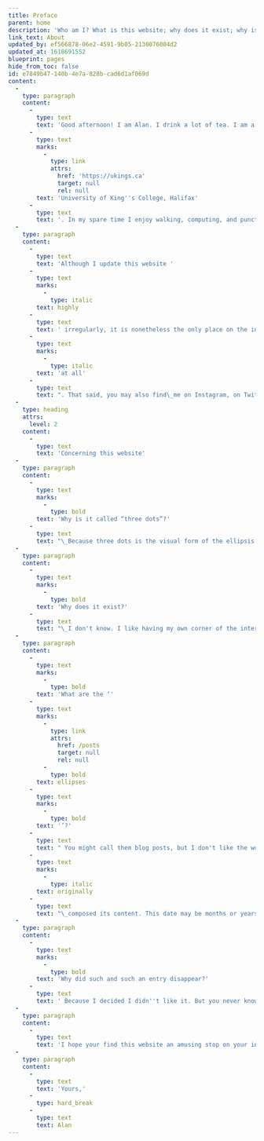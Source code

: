 ```yaml
---
title: Preface
parent: home
description: 'Who am I? What is this website; why does it exist; why is it called by the name of a punctuation mark?'
link_text: About
updated_by: ef566878-06e2-4591-9b05-2130076004d2
updated_at: 1618691552
blueprint: pages
hide_from_toc: false
id: e7849b47-140b-4e7a-828b-cad6d1af069d
content:
  -
    type: paragraph
    content:
      -
        type: text
        text: 'Good afternoon! I am Alan. I drink a lot of tea. I am a graduand in Classics of the '
      -
        type: text
        marks:
          -
            type: link
            attrs:
              href: 'https://ukings.ca'
              target: null
              rel: null
        text: 'University of King''s College, Halifax'
      -
        type: text
        text: '. In my spare time I enjoy walking, computing, and punctuation.'
  -
    type: paragraph
    content:
      -
        type: text
        text: 'Although I update this website '
      -
        type: text
        marks:
          -
            type: italic
        text: highly
      -
        type: text
        text: ' irregularly, it is nonetheless the only place on the internet whose content I control that I update '
      -
        type: text
        marks:
          -
            type: italic
        text: 'at all'
      -
        type: text
        text: ". That said, you may also find\_me on Instagram, on Twitter, on GitHub, and possibly elsewhere."
  -
    type: heading
    attrs:
      level: 2
    content:
      -
        type: text
        text: 'Concerning this website'
  -
    type: paragraph
    content:
      -
        type: text
        marks:
          -
            type: bold
        text: 'Why is it called “three dots”?'
      -
        type: text
        text: "\_Because three dots is the visual form of the ellipsis (‘…’), and I am an elliptical man."
  -
    type: paragraph
    content:
      -
        type: text
        marks:
          -
            type: bold
        text: 'Why does it exist?'
      -
        type: text
        text: "\_I don't know. I like having my own corner of the internet where I can experiment with prose and fiddle with stylesheets and JavaScript. In truth, I spend more time tweaking the design of the site than adding content. "
  -
    type: paragraph
    content:
      -
        type: text
        marks:
          -
            type: bold
        text: 'What are the ‘'
      -
        type: text
        marks:
          -
            type: link
            attrs:
              href: /posts
              target: null
              rel: null
          -
            type: bold
        text: ellipses
      -
        type: text
        marks:
          -
            type: bold
        text: '’?'
      -
        type: text
        text: " You might call them blog posts, but I don't like the word ‘blog’. Note that each entry is dated by when I\_"
      -
        type: text
        marks:
          -
            type: italic
        text: originally
      -
        type: text
        text: "\_composed its content. This date may be months or years earlier than when the entry appears – I often post backdated items that I had written down somewhere else much earlier. I also revise them from time to time. The thing is more of a literary construct than a blog."
  -
    type: paragraph
    content:
      -
        type: text
        marks:
          -
            type: bold
        text: 'Why did such and such an entry disappear?'
      -
        type: text
        text: ' Because I decided I didn''t like it. But you never know, it might reappear again, perhaps with revisions.'
  -
    type: paragraph
    content:
      -
        type: text
        text: 'I hope your find this website an amusing stop on your internet travels.'
  -
    type: paragraph
    content:
      -
        type: text
        text: 'Yours,'
      -
        type: hard_break
      -
        type: text
        text: Alan
---
```

